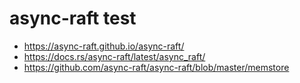 # async-raft test

- https://async-raft.github.io/async-raft/
- https://docs.rs/async-raft/latest/async_raft/
- https://github.com/async-raft/async-raft/blob/master/memstore

